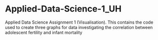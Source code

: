 # Applied-Data-Science-1_UH
Applied Data Science Assignment 1 (Visualisation). This contains the code used to create three graphs for data investigating the correlation between adolescent fertility and infant mortality

